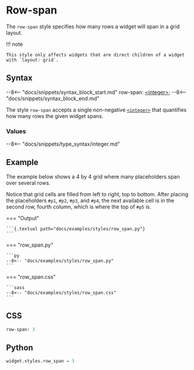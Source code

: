# Row-span

The `row-span` style specifies how many rows a widget will span in a grid layout.

!!! note

    This style only affects widgets that are direct children of a widget with `layout: grid`.

## Syntax

--8<-- "docs/snippets/syntax_block_start.md"
row-span: <a href="../../css_types/integer">&lt;integer&gt;</a>;
--8<-- "docs/snippets/syntax_block_end.md"

The style `row-span` accepts a single non-negative [`<integer>`](../../../css_types/integer) that quantifies how many rows the given widget spans.

### Values

--8<-- "docs/snippets/type_syntax/integer.md"

## Example

The example below shows a 4 by 4 grid where many placeholders span over several rows.

Notice that grid cells are filled from left to right, top to bottom.
After placing the placeholders `#p1`, `#p2`, `#p3`, and `#p4`, the next available cell is in the second row, fourth column, which is where the top of `#p5` is.

=== "Output"

    ```{.textual path="docs/examples/styles/row_span.py"}
    ```

=== "row_span.py"

    ```py
    --8<-- "docs/examples/styles/row_span.py"
    ```

=== "row_span.css"

    ```sass
    --8<-- "docs/examples/styles/row_span.css"
    ```

## CSS

```sass
row-span: 3
```

## Python

```py
widget.styles.row_span = 3
```

